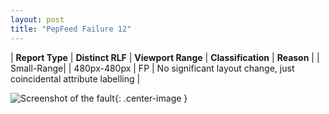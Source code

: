 ```yaml
---
layout: post
title: "PepFeed Failure 12"
---
```

| **Report Type** | **Distinct RLF** | **Viewport Range** | **Classification** | **Reason** |
| Small-Range|  | 480px-480px | FP | No significant layout change, just coincidental attribute labelling | 

![Screenshot of the fault](../../../assets/images/PepFeed/fault12/smallrangeWidth480.png){: .center-image }